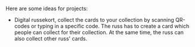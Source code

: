 Here are some ideas for projects:

- Digital russekort, collect the cards to your collection by scanning QR-codes or typing in a specific code. The russ has to create a card which people can collect for their collection. At the same time, the russ can also collect other russ' cards.
